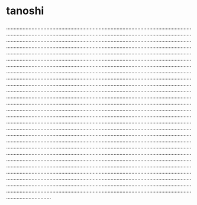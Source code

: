 # tanoshi
..................................................................................................................................................................................................................................................................................................................................................................................................................................................................................................................................................................................................................................................................................................................................................................................................................................................................................................................................................................................................................................................................................................................................................................................................................................................................................................................................................................................................................................................................................................................................................................................................................................................................................................................................................................................................................................................................................................................................................................................................................................................................................................................................................................................................................................................................................................................................................................................................................................................................................................................................................................................................................................................................................................................................................................................................................................................................................................................................................................................................................................................................................................................................................................................................................................................................................................................................................................................................................................................................................................................